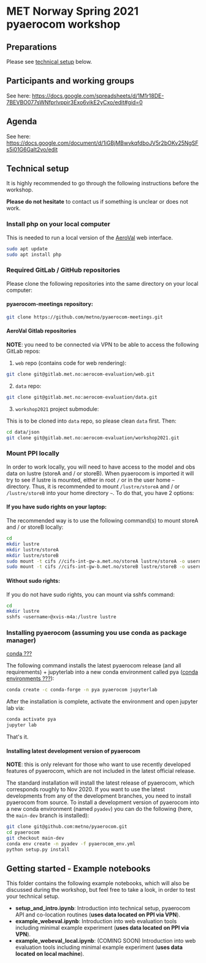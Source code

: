 # MET Norway Spring 2021 pyaerocom workshop

## Preparations

Please see [technical setup](https://github.com/metno/pyaerocom-meetings/tree/master/Feb2021_Workshop#technical-setup) below.


## Participants and working groups

See here: https://docs.google.com/spreadsheets/d/1M1r18DE-7BEVBO077sWNfprlvppir3Exo6vikE2yCxo/edit#gid=0

## Agenda

See here: https://docs.google.com/document/d/1iGBjMBwvkqfdboJV5r2bOKv25NgSFs5i01G6Galt2vo/edit

## Technical setup

It is highly recommended to go through the following instructions before the workshop.

**Please do not hesitate** to contact us if something is unclear or does not work.

### Install php on your local computer

This is needed to run a local version of the [AeroVal](https://aerocom-evaluation.met.no/) web interface.

```bash
sudo apt update
sudo apt install php
```

### Required GitLab / GitHub repositories

Please clone the following repositories into the same directory on your local computer:

#### pyaerocom-meetings repository:

```bash
git clone https://github.com/metno/pyaerocom-meetings.git
```

#### AeroVal Gitlab repositories

**NOTE**: you need to be connected via VPN to be able to access the following GitLab repos:

1. `web` repo (contains code for web rendering):

  ```bash
  git clone git@gitlab.met.no:aerocom-evaluation/web.git
  ```

2. `data` repo:

  ```bash
  git clone git@gitlab.met.no:aerocom-evaluation/data.git
  ```

3. `workshop2021` project submodule:

  This is to be cloned into `data` repo, so please clean `data` first. Then:

  ```bash
  cd data/json
  git clone git@gitlab.met.no:aerocom-evaluation/workshop2021.git
  ```

### Mount PPI locally

In order to work locally, you will need to have access to the model and obs data on lustre (storeA and / or storeB). When pyaerocom is imported it will try to see if lustre is mounted, either in root `/` or in the user home `~` directory. Thus, it is recommended to mount `/lustre/storeA` and / or `/lustre/storeB` into your home directory `~`. To do that, you have 2 options:

#### If you have sudo rights on your laptop:

The recommended way is to use the following command(s) to mount storeA and / or storeB locally:

```bash
cd 
mkdir lustre
mkdir lustre/storeA
mkdir lustre/storeB
sudo mount -t cifs //cifs-int-gw-a.met.no/storeA lustre/storeA -o username=<username>
sudo mount -t cifs //cifs-int-gw-b.met.no/storeB lustre/storeB -o username=<username>
```

#### Without sudo rights:

If you do not have sudo rights, you can mount via sshfs command: 

```bash
cd 
mkdir lustre
sshfs <username>@xvis-m4a:/lustre lustre
```

### Installing pyaerocom (assuming you use conda as package manager)

[conda ???](https://docs.conda.io/en/latest/)

The following command installs the latest pyaerocom release (and all requirements) + jupyterlab into a new conda
environment called pya ([conda environments ???](https://docs.conda.io/projects/conda/en/latest/user-guide/tasks/manage-environments.html)):


```bash
conda create -c conda-forge -n pya pyaerocom jupyterlab
```

After the installation is complete, activate the environment and open jupyter lab via:

```bash
conda activate pya
jupyter lab
```

That's it.

#### Installing latest development version of pyaerocom

**NOTE**: this is only relevant for those who want to use recently developed features of pyaerocom, which are not included in the latest official release.

The standard installation will install the latest release of pyaerocom, which corresponds roughly to Nov 2020. If you want to use the latest developments from any of the development branches, you need to install pyaerocom from source. To install a development version of pyaerocom into a new conda environment (named `pyadev`) you can do the following (here, the `main-dev` branch is installed):

```bash
git clone git@github.com:metno/pyaerocom.git
cd pyaerocom
git checkout main-dev
conda env create -n pyadev -f pyaerocom_env.yml
python setup.py install
```

## Getting started - Example notebooks

This folder contains the following example notebooks, which will also be discussed during the workshop, but feel free to take a look, in order to test your technical setup.

- **setup_and_intro.ipynb**: Introduction into technical setup, pyaerocom API and co-location routines (**uses data located on PPI via VPN**).
- **example_webeval.ipynb**: Introduction into web evaluation tools including minimal example experiment (**uses data located on PPI via VPN**).
- **example_webeval_local.ipynb**: (COMING SOON) Introduction into web evaluation tools including minimal example experiment (**uses data located on local machine**).
